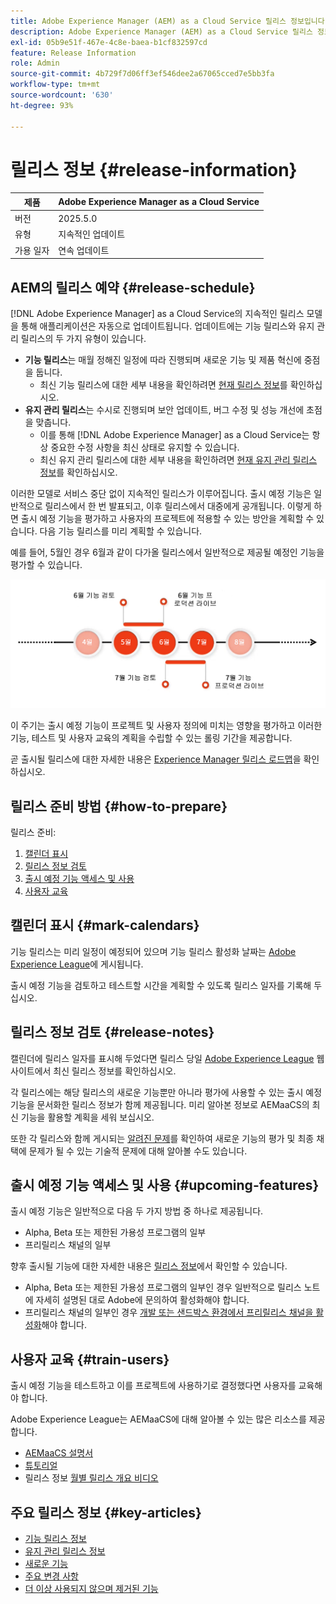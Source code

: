 ```yaml
---
title: Adobe Experience Manager (AEM) as a Cloud Service 릴리스 정보입니다.
description: Adobe Experience Manager (AEM) as a Cloud Service 릴리스 정보입니다.
exl-id: 05b9e51f-467e-4c8e-baea-b1cf832597cd
feature: Release Information
role: Admin
source-git-commit: 4b729f7d06ff3ef546dee2a67065cced7e5bb3fa
workflow-type: tm+mt
source-wordcount: '630'
ht-degree: 93%

---
```



# 릴리스 정보 {#release-information}

| 제품 | Adobe Experience Manager as a Cloud Service |
|---|---|
| 버전 | 2025.5.0 |
| 유형 | 지속적인 업데이트 |
| 가용 일자 | 연속 업데이트 |

## AEM의 릴리스 예약 {#release-schedule}

[!DNL Adobe Experience Manager] as a Cloud Service의 지속적인 릴리스 모델을 통해 애플리케이션은 자동으로 업데이트됩니다. 업데이트에는 기능 릴리스와 유지 관리 릴리스의 두 가지 유형이 있습니다.

* **기능 릴리스**&#x200B;는 매월 정해진 일정에 따라 진행되며 새로운 기능 및 제품 혁신에 중점을 둡니다.
   * 최신 기능 릴리스에 대한 세부 내용을 확인하려면 [현재 릴리스 정보](/help/release-notes/release-notes-cloud/release-notes-current.md)를 확인하십시오.
* **유지 관리 릴리스**&#x200B;는 수시로 진행되며 보안 업데이트, 버그 수정 및 성능 개선에 초점을 맞춥니다.
   * 이를 통해 [!DNL Adobe Experience Manager] as a Cloud Service는 항상 중요한 수정 사항을 최신 상태로 유지할 수 있습니다.
   * 최신 유지 관리 릴리스에 대한 세부 내용을 확인하려면 [현재 유지 관리 릴리스 정보](/help/release-notes/maintenance/latest.md)를 확인하십시오.

이러한 모델로 서비스 중단 없이 지속적인 릴리스가 이루어집니다. 출시 예정 기능은 일반적으로 릴리스에서 한 번 발표되고, 이후 릴리스에서 대중에게 공개됩니다. 이렇게 하면 출시 예정 기능을 평가하고 사용자의 프로젝트에 적용할 수 있는 방안을 계획할 수 있습니다. 다음 기능 릴리스를 미리 계획할 수 있습니다.

예를 들어, 5월인 경우 6월과 같이 다가올 릴리스에서 일반적으로 제공될 예정인 기능을 평가할 수 있습니다.

![출시 예정 기능 주기 그래픽](assets/prerelease-cadence.png)

이 주기는 출시 예정 기능이 프로젝트 및 사용자 정의에 미치는 영향을 평가하고 이러한 기능, 테스트 및 사용자 교육의 계획을 수립할 수 있는 롤링 기간을 제공합니다.

곧 출시될 릴리스에 대한 자세한 내용은 [Experience Manager 릴리스 로드맵](https://experienceleague.adobe.com/docs/experience-manager-release-information/aem-release-updates/update-releases-roadmap.html?lang=ko#aem-as-cloud-service)을 확인하십시오.

## 릴리스 준비 방법 {#how-to-prepare}

릴리스 준비:

1. [캘린더 표시](#mark-calendars)
1. [릴리스 정보 검토](#release-notes)
1. [출시 예정 기능 액세스 및 사용](#upcoming-features)
1. [사용자 교육](#train-users)

## 캘린더 표시 {#mark-calendars}

기능 릴리스는 미리 일정이 예정되어 있으며 기능 릴리스 활성화 날짜는 [Adobe Experience League](https://experienceleague.adobe.com/docs/experience-manager-release-information/aem-release-updates/update-releases-roadmap.html?lang=ko#aem-as-cloud-service)에 게시됩니다.

출시 예정 기능을 검토하고 테스트할 시간을 계획할 수 있도록 릴리스 일자를 기록해 두십시오.

## 릴리스 정보 검토 {#release-notes}

캘린더에 릴리스 일자를 표시해 두었다면 릴리스 당일 [Adobe Experience League](/help/release-notes/release-notes-cloud/release-notes-current.md) 웹 사이트에서 최신 릴리스 정보를 확인하십시오.

각 릴리스에는 해당 릴리스의 새로운 기능뿐만 아니라 평가에 사용할 수 있는 출시 예정 기능을 문서화한 릴리스 정보가 함께 제공됩니다. 미리 알아본 정보로 AEMaaCS의 최신 기능을 활용할 계획을 세워 보십시오.

또한 각 릴리스와 함께 게시되는 [알려진 문제](/help/release-notes/maintenance/latest.md)를 확인하여 새로운 기능의 평가 및 최종 채택에 문제가 될 수 있는 기술적 문제에 대해 알아볼 수도 있습니다.

## 출시 예정 기능 액세스 및 사용 {#upcoming-features}

출시 예정 기능은 일반적으로 다음 두 가지 방법 중 하나로 제공됩니다.

* Alpha, Beta 또는 제한된 가용성 프로그램의 일부
* 프리릴리스 채널의 일부

향후 출시될 기능에 대한 자세한 내용은 [릴리스 정보](#release-notes)에서 확인할 수 있습니다.

* Alpha, Beta 또는 제한된 가용성 프로그램의 일부인 경우 일반적으로 릴리스 노트에 자세히 설명된 대로 Adobe에 문의하여 활성화해야 합니다.
* 프리릴리스 채널의 일부인 경우 [개발 또는 샌드박스 환경에서 프리릴리스 채널을 활성화](/help/release-notes/prerelease.md)해야 합니다.

## 사용자 교육 {#train-users}

출시 예정 기능을 테스트하고 이를 프로젝트에 사용하기로 결정했다면 사용자를 교육해야 합니다.

Adobe Experience League는 AEMaaCS에 대해 알아볼 수 있는 많은 리소스를 제공합니다.

* [AEMaaCS 설명서](https://experienceleague.adobe.com/docs/experience-manager-cloud-service.html?lang=ko)
* [튜토리얼](https://experienceleague.adobe.com/docs/experience-manager-learn/aem-tutorials/overview.html?lang=ko)
* 릴리스 정보 [월별 릴리스 개요 비디오](/help/release-notes/release-notes-cloud/release-notes-current.md#release-video)

## 주요 릴리스 정보 {#key-articles}

* [기능 릴리스 정보](/help/release-notes/release-notes-cloud/release-notes-current.md)
* [유지 관리 릴리스 정보](/help/release-notes/maintenance/latest.md)
* [새로운 기능](what-is-new.md)
* [주요 변경 사항](aem-cloud-changes.md)
* [더 이상 사용되지 않으며 제거된 기능](deprecated-removed-features.md)
